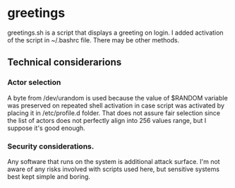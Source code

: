 # greetings
greetings.sh is a script that displays a greeting on login.
I added activation of the script in ~/.bashrc file. There may be other methods.
## Technical considerarions
### Actor selection 
A byte from /dev/urandom is used because the value of $RANDOM variable was preserved on repeated shell activation in case script was activated by placing it in /etc/profile.d folder. That does not assure fair selection since the list of actors does not perfectly align into 256 values range, but I suppose it's good enough.

### Security considerations.
Any software that runs on the system is additional attack surface. 
I'm not aware of any risks involved with scripts used here, but sensitive systems best kept simple and boring.
